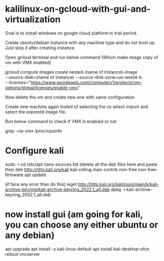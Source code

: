 # kalilinux-on-gcloud-with-gui-and-virtualization

Goal is to install windows on google cloud platform in trial period.


Create ubuntu/debian instance with any machine type and do not boot up. Just stop it after creating instance.


Open gcloud terminal and run below command (Which make image copy of vm with VMX enabled)

gcloud compute images create nested-(name of instance)-image \
--source-disk=(name of instance) --source-disk-zone=us-west4-b \
 --licenses="https://www.googleapis.com/compute/v1/projects/vm-options/global/licenses/enable-vmx"
 
Now delete the vm and create new one with same configuration

Create new machine again 
Insted of selecting the os select import and select the exporetd image file.


Run below command to check if VMX is enabled or not

grep -cw vmx /proc/cpuinfo

# Configure kali 

sudo -i 
cd /etc/apt 
nano sources.list 
(delete all the deb files here and paste this)
deb http://http.kali.org/kali kali-rolling main contrib non-free non-free-firmware
apt update 

(if face any error than do this) 
wget http://http.kali.org/kali/pool/main/k/kali-archive-keyring/kali-archive-keyring_2022.1_all.deb 
dpkg -i kali-archive-keyring_2022.1_all.deb 


# now install gui (am going for kali, you can choose any either ubuntu or any debian)
apt upgrade 
apt install -y kali-linux-default 
apt install kali-desktop-xfce 
reboot 
vncserver 
